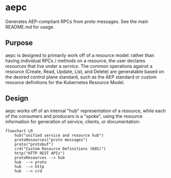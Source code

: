 # aepc

Generates AEP-compliant RPCs from proto messages. See the main README.md for usage.

## Purpose

aepc is designed to primarily work off of a resource model: rather than having individual RPCs / methods on a resource, the user declares *resources* that live under a *service*. The common operations against a resource (Create, Read, Update, List, and Delete) are generatable based on the desired control plane standard, such as the AEP standard or custom resource definitions for the Kubernetes Resource Model.

## Design

aepc works off of an internal "hub" representation of a resource, while each of the consumers and producers is a "spoke", using the resource information for generation of service, clients, or documentation:

```mermaid
flowchart LR
    hub("unified service and resource hub")
    protoResources("proto messages")
    proto("protobuf")
    crd("Custom Resource Definitions (K8S)")
    http("HTTP REST APIs")
    protoResources --> hub
    hub  --> proto
    hub  --> http
    hub  --> crd
```